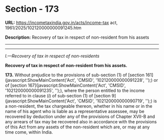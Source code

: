 # Section - 173

**URL:** https://incometaxindia.gov.in/acts/income-tax act, 1961/2025/102120000000091245.htm

**Description:** Recovery of tax in respect of non-resident from his assets

---

****

_I.—Recovery of tax in respect of non-residents_

**Recovery of tax in respect of non-resident from his assets.**

**173.** Without prejudice to the provisions of sub-section (1) of [section 161](javascript:ShowMainContent\('Act', 'CMSID', '102120000000091228', ''\);) or of [section 167](javascript:ShowMainContent\('Act', 'CMSID', '102120000000091235', ''\);), where the person entitled to the income referred to in clause (_i_) of sub-section (1) of [section 9](javascript:ShowMainContent\('Act', 'CMSID', '102120000000090719', ''\);) is a non-resident, the tax chargeable thereon, whether in his name or in the name of his agent who is liable as a representative assessee, may be recovered by deduction under any of the provisions of Chapter XVII-B and any arrears of tax may be recovered also in accordance with the provisions of this Act from any assets of the non-resident which are, or may at any time come, within India.